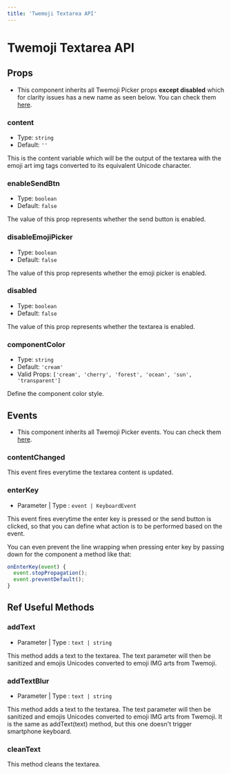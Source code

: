 ```yaml
---
title: 'Twemoji Textarea API'
---
```


# Twemoji Textarea API

## Props

- This component inherits all Twemoji Picker props **except disabled** which for clarity issues has a new name as seen below. You can check them [here](/docs/twemoji-picker-api#props).

### content
- Type: ``string``
- Default: ``''``

This is the content variable which will be the output of the textarea with the emoji art img tags converted to its equivalent Unicode character.

### enableSendBtn
- Type: ``boolean``
- Default: ``false``

The value of this prop represents whether the send button is enabled.

### disableEmojiPicker
- Type: ``boolean``
- Default: ``false``

The value of this prop represents whether the emoji picker is enabled.

### disabled
- Type: ``boolean``
- Default: ``false``

The value of this prop represents whether the textarea is enabled.

### componentColor
- Type: ``string``
- Default: ``'cream'``
- Valid Props: ``['cream', 'cherry', 'forest', 'ocean', 'sun', 'transparent']``

Define the component color style.

## Events

- This component inherits all Twemoji Picker events. You can check them [here](/docs/twemoji-picker-api#events).

### contentChanged

This event fires everytime the textarea content is updated.

### enterKey
- Parameter | Type : ``event | KeyboardEvent``

This event fires everytime the enter key is pressed or the send button is clicked, so that you can define what action is to be performed based on the event.

You can even prevent the line wrapping when pressing enter key by passing down for the component a method like that:
```js
onEnterKey(event) {
  event.stopPropagation();
  event.preventDefault();
}
```

## Ref Useful Methods

### addText
- Parameter | Type : ``text | string``

This method adds a text to the textarea. The text parameter will then be sanitized and emojis Unicodes converted to emoji IMG arts from Twemoji.

### addTextBlur
- Parameter | Type : ``text | string``

This method adds a text to the textarea. The text parameter will then be sanitized and emojis Unicodes converted to emoji IMG arts from Twemoji. It is the same as addText(text) method, but this one doesn't trigger smartphone keyboard.

### cleanText

This method cleans the textarea.